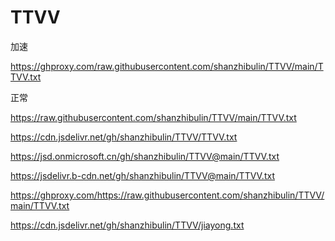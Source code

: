 # TTVV
加速


https://ghproxy.com/raw.githubusercontent.com/shanzhibulin/TTVV/main/TTVV.txt


正常

https://raw.githubusercontent.com/shanzhibulin/TTVV/main/TTVV.txt

https://cdn.jsdelivr.net/gh/shanzhibulin/TTVV/TTVV.txt

https://jsd.onmicrosoft.cn/gh/shanzhibulin/TTVV@main/TTVV.txt

https://jsdelivr.b-cdn.net/gh/shanzhibulin/TTVV@main/TTVV.txt

https://ghproxy.com/https://raw.githubusercontent.com/shanzhibulin/TTVV/main/TTVV.txt

https://cdn.jsdelivr.net/gh/shanzhibulin/TTVV/jiayong.txt


